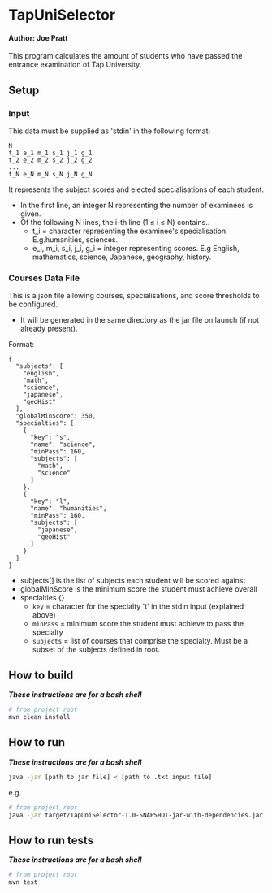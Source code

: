 # TapUniSelector
#### Author: Joe Pratt
This program calculates the amount of students who have passed the entrance examination of Tap University.

## Setup
### Input
This data must be supplied as 'stdin' in the following format:
```
N
t_1 e_1 m_1 s_1 j_1 g_1 
t_2 e_2 m_2 s_2 j_2 g_2
...
t_N e_N m_N s_N j_N g_N
```
It represents the subject scores and elected specialisations of each student.
- In the first line, an integer N representing the number of examinees is given.
- Of the following N lines, the i-th line (1 ≤ i ≤ N) contains..
  - t_i = character representing the examinee's specialisation. E.g.humanities, sciences.
  - e_i, m_i, s_i, j_i, g_i = integer representing scores. E.g English, mathematics, science, Japanese, geography, history.

### Courses Data File
This is a json file allowing courses, specialisations, and score thresholds to be configured.
- It will be generated in the same directory as the jar file on launch (if not already present).

Format:
```
{
  "subjects": [
    "english",
    "math",
    "science",
    "japanese",
    "geoHist"
  ],
  "globalMinScore": 350,
  "specialties": [
    {
      "key": "s",
      "name": "science",
      "minPass": 160,
      "subjects": [
        "math",
        "science"
      ]
    },
    {
      "key": "l",
      "name": "humanities",
      "minPass": 160,
      "subjects": [
        "japanese",
        "geoHist"
      ]
    }
  ]
}
```
- subjects[] is the list of subjects each student will be scored against
- globalMinScore is the minimum score the student must achieve overall
- specialties {}
  - `key` = character for the specialty 't' in the stdin input (explained above)
  - `minPass` = minimum score the student must achieve to pass the specialty
  - `subjects` = list of courses that comprise the specialty. Must be a subset of the subjects defined in root.

## How to build
***These instructions are for a bash shell***
```sh
# from project root
mvn clean install
```

## How to run
***These instructions are for a bash shell***
```sh
java -jar [path to jar file] < [path to .txt input file]
```
e.g.
```sh
# from project root
java -jar target/TapUniSelector-1.0-SNAPSHOT-jar-with-dependencies.jar < src/main/resources/ex2Input.txt
```

## How to run tests
***These instructions are for a bash shell***
```sh
# from project root
mvn test
```
